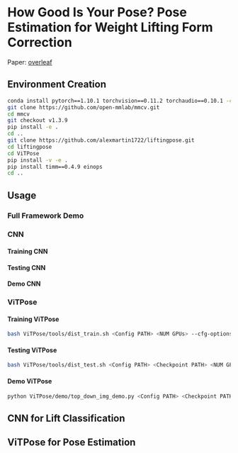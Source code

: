 # How Good Is Your Pose? Pose Estimation for Weight Lifting Form Correction
Paper: [overleaf](https://www.overleaf.com/read/xtnkvccbvgwh)

## Environment Creation
```bash
conda install pytorch==1.10.1 torchvision==0.11.2 torchaudio==0.10.1 -c pytorch
git clone https://github.com/open-mmlab/mmcv.git
cd mmcv
git checkout v1.3.9
pip install -e .
cd ..
git clone https://github.com/alexmartin1722/liftingpose.git
cd liftingpose
cd ViTPose
pip install -v -e .
pip install timm==0.4.9 einops
cd ..
```
## Usage
### Full Framework Demo



### CNN
#### Training CNN


#### Testing CNN


#### Demo CNN



### ViTPose
#### Training ViTPose 
```bash
bash ViTPose/tools/dist_train.sh <Config PATH> <NUM GPUs> --cfg-options model.pretrained=<Pretrained PATH> --seed 0
```

#### Testing ViTPose
```bash
bash ViTPose/tools/dist_test.sh <Config PATH> <Checkpoint PATH> <NUM GPUs>
```

#### Demo ViTPose
```bash
python ViTPose/demo/top_down_img_demo.py <Config PATH> <Checkpoint PATH> --img-root <Image Root PATH> --json-file <JSON PATH> --out-img-root <Output PATH>
```



## CNN for Lift Classification

## ViTPose for Pose Estimation 


